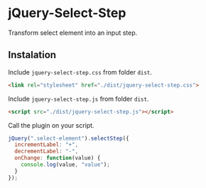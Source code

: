 # jQuery-Select-Step
Transform select element into an input step.

## Instalation

Include `jquery-select-step.css` from folder `dist`.
```html
<link rel="stylesheet" href="./dist/jquery-select-step.css">
```

Include `jquery-select-step.js` from folder `dist`.
```html
<script src="./dist/jquery-select-step.js"></script>
```

Call the plugin on your script.
```javascript
jQuery(".select-element").selectStep({
  incrementLabel: "+",
  decrementLabel: "-",
  onChange: function(value) {
    console.log(value, "value");
  }
});
```
